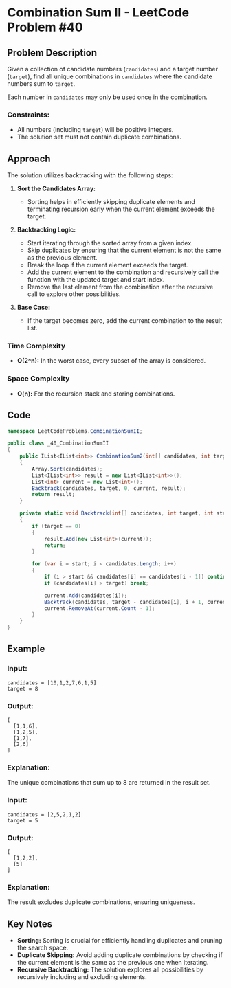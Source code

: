 # Combination Sum II - LeetCode Problem #40

## Problem Description
Given a collection of candidate numbers (`candidates`) and a target number (`target`), find all unique combinations in `candidates` where the candidate numbers sum to `target`.

Each number in `candidates` may only be used once in the combination.

### Constraints:
- All numbers (including `target`) will be positive integers.
- The solution set must not contain duplicate combinations.

## Approach
The solution utilizes backtracking with the following steps:

1. **Sort the Candidates Array:**
   - Sorting helps in efficiently skipping duplicate elements and terminating recursion early when the current element exceeds the target.

2. **Backtracking Logic:**
   - Start iterating through the sorted array from a given index.
   - Skip duplicates by ensuring that the current element is not the same as the previous element.
   - Break the loop if the current element exceeds the target.
   - Add the current element to the combination and recursively call the function with the updated target and start index.
   - Remove the last element from the combination after the recursive call to explore other possibilities.

3. **Base Case:**
   - If the target becomes zero, add the current combination to the result list.

### Time Complexity
- **O(2^n):** In the worst case, every subset of the array is considered.

### Space Complexity
- **O(n):** For the recursion stack and storing combinations.

## Code
```csharp
namespace LeetCodeProblems.CombinationSumII;

public class _40_CombinationSumII
{
    public IList<IList<int>> CombinationSum2(int[] candidates, int target)
    {
        Array.Sort(candidates);
        List<IList<int>> result = new List<IList<int>>();
        List<int> current = new List<int>();
        Backtrack(candidates, target, 0, current, result);
        return result;
    }

    private static void Backtrack(int[] candidates, int target, int start, List<int> current, List<IList<int>> result)
    {
        if (target == 0)
        {
            result.Add(new List<int>(current));
            return;
        }

        for (var i = start; i < candidates.Length; i++)
        {
            if (i > start && candidates[i] == candidates[i - 1]) continue; // Skip duplicates
            if (candidates[i] > target) break;

            current.Add(candidates[i]);
            Backtrack(candidates, target - candidates[i], i + 1, current, result);
            current.RemoveAt(current.Count - 1);
        }
    }
}
```

## Example
### Input:
```plaintext
candidates = [10,1,2,7,6,1,5]
target = 8
```

### Output:
```plaintext
[
  [1,1,6],
  [1,2,5],
  [1,7],
  [2,6]
]
```

### Explanation:
The unique combinations that sum up to 8 are returned in the result set.

### Input:
```plaintext
candidates = [2,5,2,1,2]
target = 5
```

### Output:
```plaintext
[
  [1,2,2],
  [5]
]
```

### Explanation:
The result excludes duplicate combinations, ensuring uniqueness.

## Key Notes
- **Sorting:** Sorting is crucial for efficiently handling duplicates and pruning the search space.
- **Duplicate Skipping:** Avoid adding duplicate combinations by checking if the current element is the same as the previous one when iterating.
- **Recursive Backtracking:** The solution explores all possibilities by recursively including and excluding elements.
